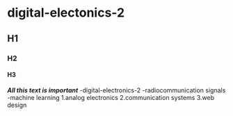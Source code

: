 # digital-electonics-2
## H1
### H2
#### H3
***All this text is important***
-digital-electronics-2
-radiocommunication signals
-machine learning
1.analog electronics
2.communication systems
3.web design
